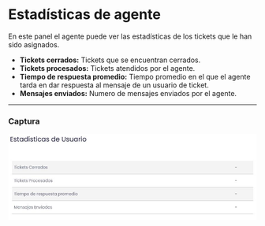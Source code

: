 # Estadísticas de agente

En este panel el agente puede ver las estadísticas de los tickets que le han sido asignados.

- **Tickets cerrados:** Tickets que se encuentran cerrados.
- **Tickets procesados:** Tickets atendidos por el agente.
- **Tiempo de respuesta promedio:** Tiempo promedio en el que el agente tarda en dar respuesta al mensaje de un usuario de ticket.
- **Mensajes enviados:** Numero de mensajes enviados por el agente.

---

### Captura

![Mensaje de bienvenida](/img/doc/dashboard/agent-stats.jpeg)